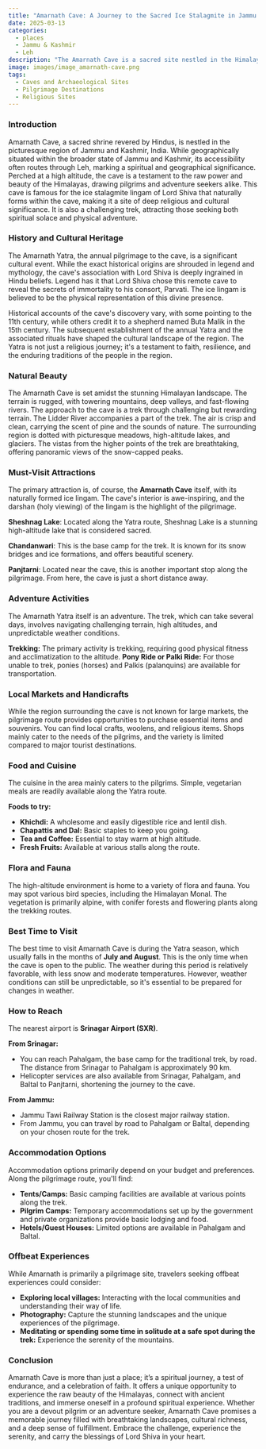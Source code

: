```yaml
---
title: "Amarnath Cave: A Journey to the Sacred Ice Stalagmite in Jammu & Kashmir"
date: 2025-03-13
categories:
  - places
  - Jammu & Kashmir
  - Leh
description: "The Amarnath Cave is a sacred site nestled in the Himalayas, famous for its natural ice stalagmite, known as the 'Shivling', which represents Lord Shiva. Located at an altitude of 13,000 feet, it's a challenging yet rewarding destination requiring a strenuous mountain climb. Pilgrims and tourists alike visit this cave to experience its spiritual significance and breathtaking natural beauty."
image: images/image_amarnath-cave.png
tags: 
  - Caves and Archaeological Sites
  - Pilgrimage Destinations
  - Religious Sites
---
```



### **Introduction**

Amarnath Cave, a sacred shrine revered by Hindus, is nestled in the picturesque region of Jammu and Kashmir, India. While geographically situated within the broader state of Jammu and Kashmir, its accessibility often routes through Leh, marking a spiritual and geographical significance. Perched at a high altitude, the cave is a testament to the raw power and beauty of the Himalayas, drawing pilgrims and adventure seekers alike. This cave is famous for the ice stalagmite lingam of Lord Shiva that naturally forms within the cave, making it a site of deep religious and cultural significance. It is also a challenging trek, attracting those seeking both spiritual solace and physical adventure.

### **History and Cultural Heritage**

The Amarnath Yatra, the annual pilgrimage to the cave, is a significant cultural event. While the exact historical origins are shrouded in legend and mythology, the cave's association with Lord Shiva is deeply ingrained in Hindu beliefs. Legend has it that Lord Shiva chose this remote cave to reveal the secrets of immortality to his consort, Parvati. The ice lingam is believed to be the physical representation of this divine presence.

Historical accounts of the cave's discovery vary, with some pointing to the 11th century, while others credit it to a shepherd named Buta Malik in the 15th century. The subsequent establishment of the annual Yatra and the associated rituals have shaped the cultural landscape of the region. The Yatra is not just a religious journey; it's a testament to faith, resilience, and the enduring traditions of the people in the region.

###  **Natural Beauty**

The Amarnath Cave is set amidst the stunning Himalayan landscape. The terrain is rugged, with towering mountains, deep valleys, and fast-flowing rivers.  The approach to the cave is a trek through challenging but rewarding terrain. The Lidder River accompanies a part of the trek. The air is crisp and clean, carrying the scent of pine and the sounds of nature. The surrounding region is dotted with picturesque meadows, high-altitude lakes, and glaciers. The vistas from the higher points of the trek are breathtaking, offering panoramic views of the snow-capped peaks.

### **Must-Visit Attractions**

The primary attraction is, of course, the **Amarnath Cave** itself, with its naturally formed ice lingam. The cave's interior is awe-inspiring, and the darshan (holy viewing) of the lingam is the highlight of the pilgrimage.

**Sheshnag Lake**: Located along the Yatra route, Sheshnag Lake is a stunning high-altitude lake that is considered sacred. 

**Chandanwari**: This is the base camp for the trek. It is known for its snow bridges and ice formations, and offers beautiful scenery.

**Panjtarni**: Located near the cave, this is another important stop along the pilgrimage. From here, the cave is just a short distance away.

### **Adventure Activities**

The Amarnath Yatra itself is an adventure. The trek, which can take several days, involves navigating challenging terrain, high altitudes, and unpredictable weather conditions. 

**Trekking:** The primary activity is trekking, requiring good physical fitness and acclimatization to the altitude.
**Pony Ride or Palki Ride:** For those unable to trek, ponies (horses) and Palkis (palanquins) are available for transportation.

### **Local Markets and Handicrafts**

While the region surrounding the cave is not known for large markets, the pilgrimage route provides opportunities to purchase essential items and souvenirs. You can find local crafts, woolens, and religious items. Shops mainly cater to the needs of the pilgrims, and the variety is limited compared to major tourist destinations.

### **Food and Cuisine**

The cuisine in the area mainly caters to the pilgrims. Simple, vegetarian meals are readily available along the Yatra route.

**Foods to try:**
*   **Khichdi:** A wholesome and easily digestible rice and lentil dish.
*   **Chapattis and Dal:** Basic staples to keep you going.
*   **Tea and Coffee:** Essential to stay warm at high altitude.
*   **Fresh Fruits:** Available at various stalls along the route.

### **Flora and Fauna**

The high-altitude environment is home to a variety of flora and fauna. You may spot various bird species, including the Himalayan Monal. The vegetation is primarily alpine, with conifer forests and flowering plants along the trekking routes.

### **Best Time to Visit**

The best time to visit Amarnath Cave is during the Yatra season, which usually falls in the months of **July and August**. This is the only time when the cave is open to the public. The weather during this period is relatively favorable, with less snow and moderate temperatures. However, weather conditions can still be unpredictable, so it's essential to be prepared for changes in weather.

### **How to Reach**

The nearest airport is **Srinagar Airport (SXR)**.

**From Srinagar:**
*   You can reach Pahalgam, the base camp for the traditional trek, by road. The distance from Srinagar to Pahalgam is approximately 90 km.
*   Helicopter services are also available from Srinagar, Pahalgam, and Baltal to Panjtarni, shortening the journey to the cave.

**From Jammu:**
*   Jammu Tawi Railway Station is the closest major railway station.
*   From Jammu, you can travel by road to Pahalgam or Baltal, depending on your chosen route for the trek.

### **Accommodation Options**

Accommodation options primarily depend on your budget and preferences. Along the pilgrimage route, you'll find:

*   **Tents/Camps:** Basic camping facilities are available at various points along the trek.
*   **Pilgrim Camps:** Temporary accommodations set up by the government and private organizations provide basic lodging and food.
*   **Hotels/Guest Houses:** Limited options are available in Pahalgam and Baltal.

### **Offbeat Experiences**

While Amarnath is primarily a pilgrimage site, travelers seeking offbeat experiences could consider:

*   **Exploring local villages:** Interacting with the local communities and understanding their way of life.
*   **Photography:** Capture the stunning landscapes and the unique experiences of the pilgrimage.
*   **Meditating or spending some time in solitude at a safe spot during the trek:** Experience the serenity of the mountains.

### **Conclusion**

Amarnath Cave is more than just a place; it’s a spiritual journey, a test of endurance, and a celebration of faith. It offers a unique opportunity to experience the raw beauty of the Himalayas, connect with ancient traditions, and immerse oneself in a profound spiritual experience. Whether you are a devout pilgrim or an adventure seeker, Amarnath Cave promises a memorable journey filled with breathtaking landscapes, cultural richness, and a deep sense of fulfillment. Embrace the challenge, experience the serenity, and carry the blessings of Lord Shiva in your heart.


